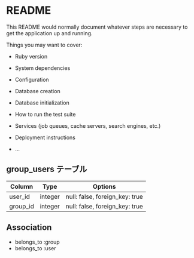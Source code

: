 # README

This README would normally document whatever steps are necessary to get the
application up and running.

Things you may want to cover:

- Ruby version

- System dependencies

- Configuration

- Database creation

- Database initialization

- How to run the test suite

- Services (job queues, cache servers, search engines, etc.)

- Deployment instructions

- ...

## group_users テーブル

| Column   | Type    | Options                        |
| -------- | ------- | ------------------------------ |
| user_id  | integer | null: false, foreign_key: true |
| group_id | integer | null: false, foreign_key: true |

## Association

- belongs_to :group
- belongs_to :user
